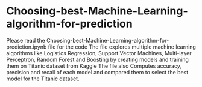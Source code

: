 # Choosing-best-Machine-Learning-algorithm-for-prediction
Please read the Choosing-best-Machine-Learning-algorithm-for-prediction.ipynb file for the code The file explores multiple machine learning algorithms like Logistics Regression, Support Vector Machines, Multi-layer Perceptron, Random Forest and Boosting by creating models and training them on Titanic dataset from Kaggle The file also Computes accuracy, precision and recall of each model and compared them to select the best model for the Titanic dataset.
